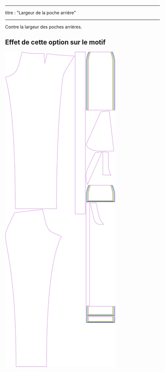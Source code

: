 - - -
titre : "Largeur de la poche arrière"
- - -

Contre la largeur des poches arrières.

## Effet de cette option sur le motif

![Cette image montre l'effet de cette option en superposant plusieurs variantes qui ont une valeur différente pour cette option](charlie_backpocketwidth_sample.svg "Effet de cette option sur le modèle")
